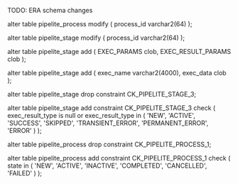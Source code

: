 TODO: ERA schema changes

alter table pipelite_process modify (
  process_id varchar2(64)
);

alter table pipelite_stage modify (
  process_id varchar2(64)
);

alter table pipelite_stage add (
  EXEC_PARAMS clob,
  EXEC_RESULT_PARAMS clob
);

alter table pipelite_stage add (
  exec_name varchar2(4000),
  exec_data clob
);

alter table pipelite_stage drop constraint CK_PIPELITE_STAGE_3;

alter table pipelite_stage add constraint CK_PIPELITE_STAGE_3 check
(
  exec_result_type is null or exec_result_type in ( 'NEW', 'ACTIVE', 'SUCCESS', 'SKIPPED', 'TRANSIENT_ERROR', 'PERMANENT_ERROR', 'ERROR' )
);

alter table pipelite_process drop constraint CK_PIPELITE_PROCESS_1;

alter table pipelite_process add constraint CK_PIPELITE_PROCESS_1 check
(
    state in ( 'NEW', 'ACTIVE', 'INACTIVE', 'COMPLETED', 'CANCELLED', 'FAILED' )
);
